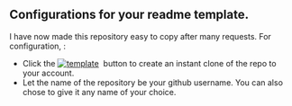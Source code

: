 ## Configurations for your readme template.
I have now made this repository easy to copy after many requests. For configuration, :<br>
* Click the <a href="https://github.com/omololevy/omololevy/generate"><img src="https://img.shields.io/badge/Use_this_template-208b3a?style=for-the-badge&logo=maseno&logoColor=white" alt="template" /></a>&nbsp; button to create an instant clone of the repo to your account.
* Let the name of the repository be your github username. You can also chose to give it any name of your choice.
